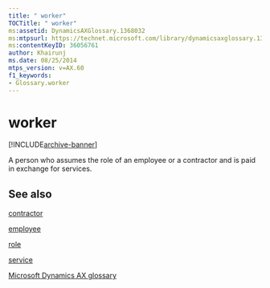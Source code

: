 ```yaml
---
title: " worker"
TOCTitle: " worker"
ms:assetid: DynamicsAXGlossary.1368032
ms:mtpsurl: https://technet.microsoft.com/library/dynamicsaxglossary.1368032(v=AX.60)
ms:contentKeyID: 36056761
author: Khairunj
ms.date: 08/25/2014
mtps_version: v=AX.60
f1_keywords:
- Glossary.worker
---
```


# worker


[!INCLUDE[archive-banner](includes/archive-banner.md)]

A person who assumes the role of an employee or a contractor and is paid in exchange for services.

## See also

[contractor](contractor.md)

[employee](employee.md)

[role](role.md)

[service](service.md)

[Microsoft Dynamics AX glossary](glossary/microsoft-dynamics-ax-glossary.md)

  


